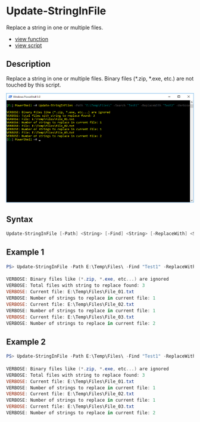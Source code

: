# Update-StringInFile

Replace a string in one or multiple files.

* [view function](https://github.com/BornToBeRoot/PowerShell/blob/master/Module/LazyAdmin/Functions/Update-StringInFile.ps1)
* [view script](https://github.com/BornToBeRoot/PowerShell/blob/master/Scripts/Update-StringInFile.ps1)

## Description

 Replace a string in one or multiple files.
 Binary files (*.zip, *.exe, etc.) are not touched by this script. 

![Screenshot](Images/Update-StringInFile.png?raw=true "Update-StringInFile")

## Syntax

```powershell
Update-StringInFile [-Path] <String> [-Find] <String> [-ReplaceWith] <String> [[-CaseSensitive]] [<CommonParameters>]
```

## Example 1

```powershell
PS> Update-StringInFile -Path E:\Temp\Files\ -Find "Test1" -ReplaceWith "Test2" -Verbose
       
VERBOSE: Binary files like (*.zip, *.exe, etc...) are ignored
VERBOSE: Total files with string to replace found: 3
VERBOSE: Current file: E:\Temp\Files\File_01.txt
VERBOSE: Number of strings to replace in current file: 1
VERBOSE: Current file: E:\Temp\Files\File_02.txt
VERBOSE: Number of strings to replace in current file: 1
VERBOSE: Current file: E:\Temp\Files\File_03.txt
VERBOSE: Number of strings to replace in current file: 2
```

## Example 2

```powershell
PS> Update-StringInFile -Path E:\Temp\Files\ -Find "Test1" -ReplaceWith "Test2" -Verbose
       
VERBOSE: Binary files like (*.zip, *.exe, etc...) are ignored
VERBOSE: Total files with string to replace found: 3
VERBOSE: Current file: E:\Temp\Files\File_01.txt
VERBOSE: Number of strings to replace in current file: 1
VERBOSE: Current file: E:\Temp\Files\File_02.txt
VERBOSE: Number of strings to replace in current file: 1
VERBOSE: Current file: E:\Temp\Files\File_03.txt
VERBOSE: Number of strings to replace in current file: 2
```
